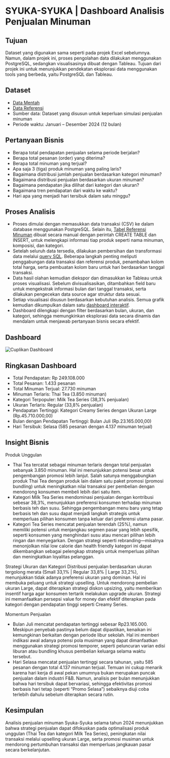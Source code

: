 # SYUKA-SYUKA | Dashboard Analisis Penjualan Minuman

## Tujuan 
Dataset yang digunakan sama seperti pada projek Excel sebelumnya. Namun, dalam projek ini, proses pengolahan data dilakukan menggunakan PostgreSQL, sedangkan visualisasinya dibuat dengan Tableau. Tujuan dari projek ini untuk menunjukkan pendekatan eksplorasi data menggunakan tools yang berbeda, yaitu PostgreSQL dan Tableau.

## Dataset
- [Data Mentah](https://github.com/rafaauroraa/Data-Analisis-Dashboard-SQL-Tableau/blob/main/Data_mentah.csv)
- [Data Referensi](https://github.com/rafaauroraa/Data-Analisis-Dashboard-SQL-Tableau/blob/main/Data%20Referensi.sql)
- Sumber data: Dataset yang disusun untuk keperluan simulasi penjualan minuman
- Periode waktu: Januari – Desember 2024 (12 bulan)

## Pertanyaan Bisnis 
- Berapa total pendapatan penjualan selama periode berjalan?
- Berapa total pesanan (order) yang diterima?
- Berapa total minuman yang terjual?
- Apa saja 3 (tiga) produk minuman yang paling laris?
- Bagaimana distribusi jumlah penjualan berdasarkan kategori minuman?
- Bagaimana distribusi penjualan berdasarkan ukuran minuman?
- Bagaimana pendapatan jika dilihat dari kategori dan ukuran?
- Bagaimana tren pendapatan dari waktu ke waktu?
- Hari apa yang menjadi hari tersibuk dalam satu minggu?

## Proses Analisis
- Proses dimulai dengan memasukkan data transaksi (CSV) ke dalam database menggunakan PostgreSQL. Selain itu, [Tabel Referensi Minuman](https://github.com/rafaauroraa/Data-Analisis-Dashboard-SQL-Tableau/blob/main/Data%20Referensi.sql) dibuat secara manual dengan perintah CREATE TABLE dan INSERT, untuk melengkapi informasi tiap produk seperti nama minuman, komposisi, dan kategori. 
- Setelah seluruh data tersedia, dilakukan pembersihan dan transformasi data melalui [query SQL](https://github.com/rafaauroraa/Data-Analisis-Dashboard-SQL-Tableau/blob/main/Olah%20Data.sql). Beberapa langkah penting meliputi penggabungan data transaksi dan referensi produk, penambahan kolom total harga, serta pembuatan kolom baru untuk hari berdasarkan tanggal transaksi.
- Data hasil olahan kemudian diekspor dan dimasukkan ke Tableau untuk proses visualisasi. Sebelum divisualisasikan, ditambahkan field baru untuk mengekstrak informasi bulan dari tanggal transaksi, serta dilakukan pengecekan data source agar struktur data sesuai.
- Setiap visualisasi disusun berdasarkan kebutuhan analisis. Semua grafik kemudian dikumpulkan dalam satu [dashboard interaktif](https://github.com/rafaauroraa/Data-Analisis-Dashboard-SQL-Tableau/blob/main/Dashboard.twb).
- Dashboard dilengkapi dengan filter berdasarkan bulan, ukuran, dan kategori, sehingga memungkinkan eksplorasi data secara dinamis dan mendalam untuk menjawab pertanyaan bisnis secara efektif.

## Dashboard
![Cuplikan Dashboard](https://github.com/user-attachments/assets/71a3f911-2003-417e-b8e6-c4d55ad3f915)

## Ringkasan Dashboard
- Total Pendapatan: Rp 249.108.000
- Total Pesanan: 1.433 pesanan
- Total Minuman Terjual: 27.730 minuman
- Minuman Terlaris: Thai Tea (3.850 minuman)
- Kategori Terpopuler: Milk Tea Series (38,3% penjualan)
- Ukuran Terlaris: Regular (33,8% penjualan)
- Pendapatan Tertinggi: Kategori Creamy Series dengan Ukuran Large (Rp.45.710.000,00)
- Bulan dengan Pendapatan Tertinggi: Bulan Juli (Rp.23.165.000,00)
- Hari Tersibuk: Selasa (585 pesanan dengan 4.137 minuman terjual)

## Insight Bisnis
Produk Unggulan
- Thai Tea tercatat sebagai minuman terlaris dengan total penjualan sebanyak 3.850 minuman. Hal ini menunjukkan potensi besar untuk pengembangan promosi lebih lanjut. Salah satunya menggabungkan produk Thai Tea dengan produk lain dalam satu paket promosi (promosi bundling) untuk meningkatkan nilai transaksi per pembelian dengan mendorong konsumen membeli lebih dari satu item.
- Kategori Milk Tea Series mendominasi penjualan dengan kontribusi sebesar 38,3%, menunjukkan preferensi konsumen terhadap minuman berbasis teh dan susu. Sehingga pengembangan menu baru yang tetap berbasis teh dan susu dapat menjadi langkah strategis untuk memperluas pilihan konsumen tanpa keluar dari preferensi utama pasar.
- Kategori Tea Series mencatat penjualan terendah (25%), namun memiliki potensi untuk menjangkau segmen pasar yang lebih spesifik, seperti konsumen yang menghindari susu atau mencari pilihan lebih ringan dan menyegarkan. Dengan strategi seperti rebranding—misalnya menonjolkan nilai low calorie dan health friendly kategori ini dapat dikembangkan sebagai pelengkap strategis untuk memperluas pilihan dan meningkatkan loyalitas pelanggan. 

Strategi Ukuran dan Kategori
Distribusi penjualan berdasarkan ukuran tergolong merata (Small 33,1% | Regular 33,8% | Large 33,2%), menunjukkan tidak adanya preferensi ukuran yang dominan. Hal ini membuka peluang untuk strategi upselling. Untuk mendorong pembelian ukuran Large, dapat diterapkan strategi diskon upsizing, yaitu memberikan insentif harga agar konsumen tertarik melakukan upgrade ukuran. Strategi ini memanfaatkan persepsi value for money dan efektif diterapkan pada kategori dengan pendapatan tinggi seperti Creamy Series.

Momentum Penjualan
- Bulan Juli mencatat pendapatan tertinggi sebesar Rp23.165.000. Meskipun penyebab pastinya belum dapat dipastikan, kenaikan ini kemungkinan berkaitan dengan periode libur sekolah. Hal ini memberi indikasi awal adanya potensi pola musiman yang dapat dimanfaatkan menggunakan strategi promosi temporer, seperti peluncuran varian edisi liburan atau bundling khusus pembelian keluarga selama waktu tersebut.
- Hari Selasa mencatat penjualan tertinggi secara tahunan, yaitu 585 pesanan dengan total 4.137 minuman terjual. Temuan ini cukup menarik karena hari kerja di awal pekan umumnya bukan merupakan puncak penjualan dalam industri F&B. Namun, analisis per bulan menunjukkan bahwa hari tersibuk dapat bervariasi, sehingga efektivitas promosi berbasis hari tetap (seperti “Promo Selasa”) sebaiknya diuji coba terlebih dahulu sebelum diterapkan secara rutin.

## Kesimpulan
Analisis penjualan minuman Syuka-Syuka selama tahun 2024 menunjukkan bahwa strategi penjualan dapat difokuskan pada optimalisasi produk unggulan (Thai Tea dan kategori Milk Tea Series), peningkatan nilai transaksi melalui upselling ukuran Large, serta promosi musiman untuk mendorong pertumbuhan transaksi dan memperluas jangkauan pasar secara berkelanjutan.

